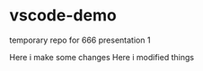 # vscode-demo
temporary repo for 666 presentation 1

Here i make some changes
Here i modified things
